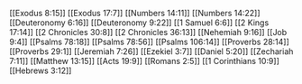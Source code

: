 [[Exodus 8:15]]
[[Exodus 17:7]]
[[Numbers 14:11]]
[[Numbers 14:22]]
[[Deuteronomy 6:16]]
[[Deuteronomy 9:22]]
[[1 Samuel 6:6]]
[[2 Kings 17:14]]
[[2 Chronicles 30:8]]
[[2 Chronicles 36:13]]
[[Nehemiah 9:16]]
[[Job 9:4]]
[[Psalms 78:18]]
[[Psalms 78:56]]
[[Psalms 106:14]]
[[Proverbs 28:14]]
[[Proverbs 29:1]]
[[Jeremiah 7:26]]
[[Ezekiel 3:7]]
[[Daniel 5:20]]
[[Zechariah 7:11]]
[[Matthew 13:15]]
[[Acts 19:9]]
[[Romans 2:5]]
[[1 Corinthians 10:9]]
[[Hebrews 3:12]]

